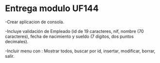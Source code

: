 
# Entrega modulo UF144

-Crear aplicacion de consola.

-Incluye validación de Empleado (id de 19 caracteres, nif, nombre (70 caracteres), fecha de nacimiento y sueldo (7 digitos, dos puntos decimales).

-Incluir menu con : Mostrar todos, buscar por id, insertar, modificar, borrar, salir.


